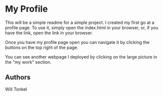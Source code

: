 # My Profile

This will be a simple readme for a simple project. I created my first go at a profile page. To use it, simply open the index.html in your browser, or, if you have the link, open the link in your browser.

Once you have my profile page open you can navigate it by clicking the buttons on the top right of the page.

You can see another webpage I deployed by clicking on the large picture in the "my work" section.

## Authors
Will Tonkel
